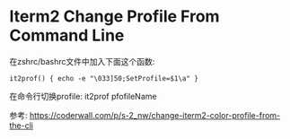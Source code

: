 
# Iterm2 Change Profile From Command Line

在zshrc/bashrc文件中加入下面这个函数:
```
it2prof() { echo -e "\033]50;SetProfile=$1\a" }
```
在命令行切换profile: it2prof pfofileName


参考: https://coderwall.com/p/s-2_nw/change-iterm2-color-profile-from-the-cli
